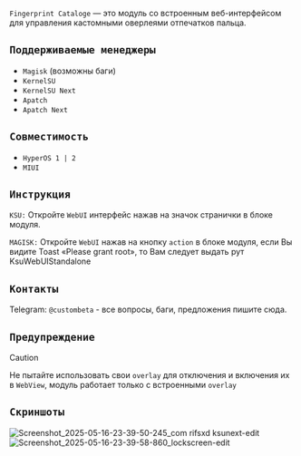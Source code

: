 `Fingerprint Cataloge` — это модуль со встроенным веб-интерфейсом для управления кастомными оверлеями отпечатков пальца.

## `Поддерживаемые менеджеры`
- `Magisk` (возможны баги)
- `KernelSU`
- `KernelSU Next`
- `Apatch`
- `Apatch Next`

## `Совместимость`
- `HyperOS 1 | 2`
- `MIUI`

## `Инструкция`
`KSU:` Откройте `WebUI` интерфейс нажав на значок странички в блоке модуля.

`MAGISK:` Откройте `WebUI` нажав на кнопку `action` в блоке модуля, если Вы видите Toast «Please grant root», то Вам следует выдать рут KsuWebUIStandalone

## `Контакты`
Telegram: `@custombeta` - все вопросы, баги, предложения пишите сюда.

## `Предупреждение`
>[!CAUTION]
Не пытайте использовать свои `overlay` для отключения и включения их в `WebView`, модуль работает только с встроенными `overlay`

## `Скриншоты`
![Screenshot_2025-05-16-23-39-50-245_com rifsxd ksunext-edit](https://github.com/user-attachments/assets/2ee83fc7-b122-4b7c-8a8f-7158a0131a81)
![Screenshot_2025-05-16-23-39-58-860_lockscreen-edit](https://github.com/user-attachments/assets/faa27282-f3ec-40fa-9bf9-489edd24e494)


